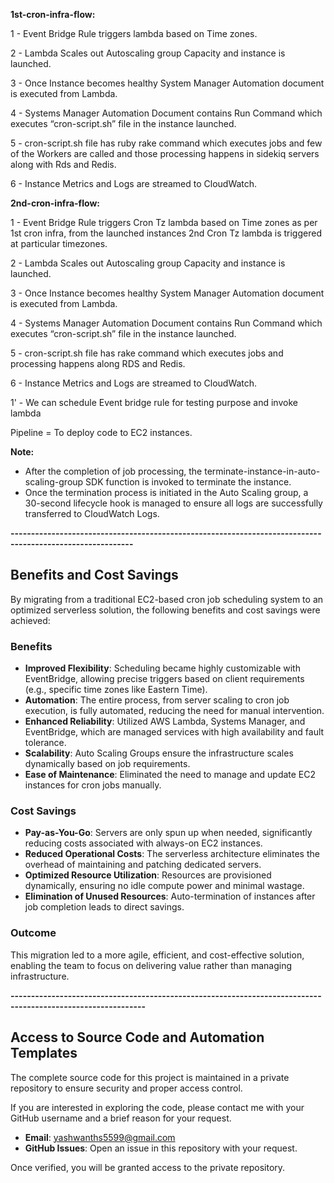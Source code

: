 **1st-cron-infra-flow:**

1 - Event Bridge Rule triggers lambda based on Time zones.

2 - Lambda Scales out Autoscaling group Capacity and instance is launched.

3 - Once Instance becomes healthy System Manager Automation document is executed from Lambda.

4 - Systems Manager Automation Document contains Run Command which executes “cron-script.sh” file in the instance launched.

5 - cron-script.sh file has ruby rake command which executes jobs and few of the Workers are called and those processing happens in sidekiq servers along with Rds and Redis.

6 - Instance Metrics and Logs are streamed to CloudWatch.

**2nd-cron-infra-flow:**

1 - Event Bridge Rule triggers Cron Tz lambda based on Time zones as per 1st cron infra, from the launched instances 2nd Cron Tz lambda is triggered at particular timezones.

2 - Lambda Scales out Autoscaling group Capacity and instance is launched.

3 - Once Instance becomes healthy System Manager Automation document is executed from Lambda.

4 - Systems Manager Automation Document contains Run Command which executes “cron-script.sh” file in the instance launched.

5 - cron-script.sh file has rake command which executes jobs and processing happens along RDS and Redis.

6 - Instance Metrics and Logs are streamed to CloudWatch.

1' - We can schedule Event bridge rule for testing purpose and invoke lambda

Pipeline = To deploy code to EC2 instances.

**Note:**

- After the completion of job processing, the terminate-instance-in-auto-scaling-group SDK function is invoked to terminate the instance.
- Once the termination process is initiated in the Auto Scaling group, a 30-second lifecycle hook is managed to ensure all logs are successfully transferred to CloudWatch Logs.

**----------------------------------------------------------------------------------------------------------**

## Benefits and Cost Savings

By migrating from a traditional EC2-based cron job scheduling system to an optimized serverless solution, the following benefits and cost savings were achieved:

### **Benefits**

- **Improved Flexibility**: Scheduling became highly customizable with EventBridge, allowing precise triggers based on client requirements (e.g., specific time zones like Eastern Time).
- **Automation**: The entire process, from server scaling to cron job execution, is fully automated, reducing the need for manual intervention.
- **Enhanced Reliability**: Utilized AWS Lambda, Systems Manager, and EventBridge, which are managed services with high availability and fault tolerance.
- **Scalability**: Auto Scaling Groups ensure the infrastructure scales dynamically based on job requirements.
- **Ease of Maintenance**: Eliminated the need to manage and update EC2 instances for cron jobs manually.

### **Cost Savings**
- **Pay-as-You-Go**: Servers are only spun up when needed, significantly reducing costs associated with always-on EC2 instances.
- **Reduced Operational Costs**: The serverless architecture eliminates the overhead of maintaining and patching dedicated servers.
- **Optimized Resource Utilization**: Resources are provisioned dynamically, ensuring no idle compute power and minimal wastage.
- **Elimination of Unused Resources**: Auto-termination of instances after job completion leads to direct savings.

### **Outcome**
This migration led to a more agile, efficient, and cost-effective solution, enabling the team to focus on delivering value rather than managing infrastructure.

**-------------------------------------------------------------------------------------------------------------**

## Access to Source Code and Automation Templates

The complete source code for this project is maintained in a private repository to ensure security and proper access control. 

If you are interested in exploring the code, please contact me with your GitHub username and a brief reason for your request.

- **Email**: [yashwanths5599@gmail.com](mailto:yashwanths5599@gmail.com)
- **GitHub Issues**: Open an issue in this repository with your request.

Once verified, you will be granted access to the private repository.
